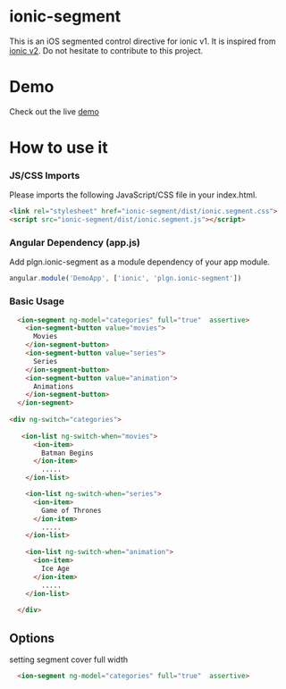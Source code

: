# ionic-segment

This is an iOS segmented control directive for ionic v1. It is inspired from [ionic v2](http://ionicframework.com/docs/v2/components/#segment). Do not hesitate to contribute to this project.


# Demo
Check out the live [demo](http://codepen.io/ihuseynoff/pen/dXOaZP)


# How to use it

### JS/CSS Imports 
Please imports the following JavaScript/CSS file in your index.html.

```html
<link rel="stylesheet" href="ionic-segment/dist/ionic.segment.css">
<script src="ionic-segment/dist/ionic.segment.js"></script>
```


### Angular Dependency (app.js)
Add plgn.ionic-segment as a module dependency of your app module.

```javascript
angular.module('DemoApp', ['ionic', 'plgn.ionic-segment'])
```

### Basic Usage

```html
  <ion-segment ng-model="categories" full="true"  assertive>
    <ion-segment-button value="movies">
      Movies
    </ion-segment-button>
    <ion-segment-button value="series">
      Series
    </ion-segment-button>
    <ion-segment-button value="animation">
      Animations
    </ion-segment-button>
  </ion-segment>
 
<div ng-switch="categories">
  
   <ion-list ng-switch-when="movies">
      <ion-item>
        Batman Begins
      </ion-item>
        .....
    </ion-list>

    <ion-list ng-switch-when="series">
      <ion-item>
        Game of Thrones
      </ion-item>
        .....
    </ion-list>
    
    <ion-list ng-switch-when="animation">
      <ion-item>
        Ice Age
      </ion-item>
        .....
    </ion-list>
  
  </div>
  ```
## Options 
 
setting segment cover full width

```html
  <ion-segment ng-model="categories" full="true"  assertive>
```
 

